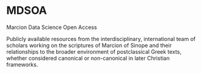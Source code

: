 # MDSOA
Marcion Data Science Open Access

Publicly available resources from the interdisciplinary, international team of scholars working on the scriptures of Marcion of Sinope and their relationships to the broader environment of postclassical Greek texts, whether considered canonical or non-canonical in later Christian frameworks.
